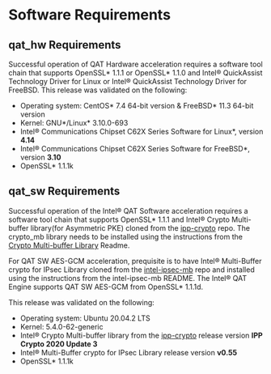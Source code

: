 # Software Requirements

## qat_hw Requirements
Successful operation of QAT Hardware acceleration requires a software tool chain
that supports OpenSSL\* 1.1.1 or OpenSSL\* 1.1.0 and Intel&reg; QuickAssist
Technology Driver for Linux or Intel&reg;  QuickAssist Technology
Driver for FreeBSD. This release was validated on the following:

* Operating system: CentOS\* 7.4 64-bit version & FreeBSD\* 11.3 64-bit version
* Kernel: GNU\*/Linux\* 3.10.0-693
* Intel&reg; Communications Chipset C62X Series Software for Linux\*, version **4.14**
* Intel&reg; Communications Chipset C62X Series Software for FreeBSD\*, version **3.10**
* OpenSSL\* 1.1.1k

## qat_sw Requirements
Successful operation of the Intel&reg; QAT Software acceleration requires a
software tool chain that supports OpenSSL\* 1.1.1 and Intel&reg; Crypto
Multi-buffer library(for Asymmetric PKE) cloned from the [ipp-crypto][1] repo.
The crypto_mb library needs to be installed using the instructions from the
[Crypto Multi-buffer Library][2] Readme.

For QAT SW AES-GCM acceleration, prequisite is to have Intel&reg;
Multi-Buffer crypto for IPsec Library cloned from the [intel-ipsec-mb][3]
repo and installed using the instructions from the intel-ipsec-mb README.
The Intel&reg; QAT Engine supports QAT SW AES-GCM from OpenSSL\* 1.1.1d.

This release was validated on the following:

* Operating system: Ubuntu 20.04.2 LTS
* Kernel: 5.4.0-62-generic
* Intel&reg; Crypto Multi-buffer library from the [ipp-crypto][1] release
  version **IPP Crypto 2020 Update 3**
* Intel&reg; Multi-Buffer crypto for IPsec Library release version **v0.55**
* OpenSSL\* 1.1.1k

[1]:https://github.com/intel/ipp-crypto
[2]:https://github.com/intel/ipp-crypto/tree/develop/sources/ippcp/crypto_mb
[3]:https://github.com/intel/intel-ipsec-mb
